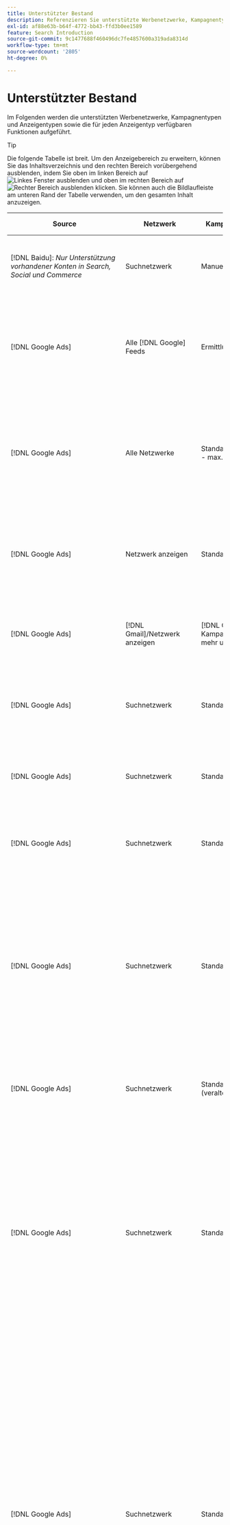```yaml
---
title: Unterstützter Bestand
description: Referenzieren Sie unterstützte Werbenetzwerke, Kampagnentypen und Anzeigentypen.
exl-id: af88e63b-b64f-4772-bb43-ffd3b0ee1589
feature: Search Introduction
source-git-commit: 9c1477688f460496dc7fe4857600a319ada8314d
workflow-type: tm+mt
source-wordcount: '2805'
ht-degree: 0%

---
```


# Unterstützter Bestand

Im Folgenden werden die unterstützten Werbenetzwerke, Kampagnentypen und Anzeigentypen sowie die für jeden Anzeigentyp verfügbaren Funktionen aufgeführt.

>[!TIP]
>
>Die folgende Tabelle ist breit. Um den Anzeigebereich zu erweitern, können Sie das Inhaltsverzeichnis und den rechten Bereich vorübergehend ausblenden, indem Sie oben im linken Bereich auf ![Linkes Fenster ausblenden](/help/dsp/assets/hide-left-pane.png "Linkes Fenster ausblenden") und oben im rechten Bereich auf ![Rechter Bereich ausblenden](/help/dsp/assets/hide-right-pane.png "Rechter Bereich ausblenden") klicken. Sie können auch die Bildlaufleiste am unteren Rand der Tabelle verwenden, um den gesamten Inhalt anzuzeigen.

| Source | Netzwerk | Kampagnentyp | Anzeigentyp | Synchronisieren und Anzeigen | Erstellen/Bearbeiten | track[^1] | Optimieren | Bericht[^2] | Adobe Analytics-Support[^3] |
|----|----|----|----|----|----|----|----|----|----|
| [!DNL Baidu]: *Nur Unterstützung vorhandener Konten in Search, Social und Commerce* | Suchnetzwerk | Manuell | Textwerbung | Automatische Synchronisation über API | Erstellen/bearbeiten Sie mit [Ansichten für die Kampagnenverwaltung](/help/search-social-commerce/campaign-management/campaigns/campaign-management-options.md) und [Bulksheets](/help/search-social-commerce/campaign-management/bulksheets/bulksheet-about.md) | Ja | Kampagnen mit manueller CPC-Angebotsstrategie nur | Daten auf Anzeigenebene | [!DNL Analytics] Daten für Search-, Social- und Commerce-Daten<br><br>auf Anzeigenebene von Search, Social und Commerce bis | [!DNL Analytics] |
| [!DNL Google Ads] | Alle [!DNL Google] Feeds | Ermittlung | Erkennungs-Anzeige (Einzelbild-Anzeige)<br><br>Erkennen von Karussellanzeige (Karussellanzeige mit mehreren Bildern) | Automatische Synchronisation über API | Keine Optionen zum Erstellen/Bearbeiten | Ja | In hybriden Portfolios werden nur <br><br>Gebote und Gebotsstrategieziele auf Kampagnenebene zusammen mit Kampagnenbudgets festgelegt, je nach Optimierungstyp. | Daten auf Anzeigenebene | Daten auf Anzeigenebene für Search, Social und Commerce [mithilfe des aktualisierten AMO-ID-Trackingcodes](/help/integrations/analytics/ids.md#amo-id-formats)[^4]<br><br>Daten auf Anzeigenebene von Search, Social und Commerce zu | [!DNL Analytics] |
| [!DNL Google Ads] | Alle Netzwerke | Standardleistung - max. | Alle Anzeigentypen | Automatische Synchronisation über API | Erstellen/bearbeiten Sie die Kampagne und laden Sie Anzeigen-Assets innerhalb der Kampagneneinstellungen in [!UICONTROL Campaigns] > [!UICONTROL Campaigns]<br><br>Es sind nur die erforderlichen Einstellungen verfügbar. Für optionale Einstellungen und Auflistungsgruppen melden Sie sich beim [!DNL [!DNL Google Ads] Ads]-Editor an. | Ja | In hybriden Portfolios werden nur<br><br>Angebotsstrategieziele auf Kampagnenebene sowie Kampagnenbudgets festgelegt. | Daten auf Kampagnenebene<br><br>Daten für die Auflistung von Gruppen sind nicht verfügbar und das Werbenetzwerk stellt keine Daten auf Anzeigenebene bereit. | [!DNL Analytics] Daten für Search-, Social- und Commerce-Daten<br><br>Kampagnenebene von Search, Social und Commerce bis Analytics. Erfordert den aktualisierten [AMO ID-Trackingcode](/help/integrations/analytics/ids.md#amo-id-formats). |
| [!DNL Google Ads] | Netzwerk anzeigen | Standardanzeige | Bildanzeige | Automatische Synchronisation über API | URL und Status nur mit [Bulksheets](/help/search-social-commerce/campaign-management/bulksheets/bulksheet-about.md) bearbeiten | Ja, wenn Sie manuell Klick-Tracking-Tags zu Tracking-Vorlagen im Werbenetzwerk hinzufügen | — | Daten auf Anzeigenebene, aber keine Durchsichtsdaten | [!DNL Analytics] Daten für Search, Social und Commerce<br><br>Daten auf Anzeigenebene von Search, Social und Commerce bis Analytics, jedoch keine Durchsichtsdaten |
| [!DNL Google Ads] | [!DNL Gmail]/Netzwerk anzeigen | [!DNL Gmail] Kampagnen (nicht mehr unterstützt) | [!DNL Gmail] Anzeige | Keine Synchronisierung | Keine Optionen zum Erstellen/Bearbeiten | — | — | Nur ältere Daten auf Kampagnenebene | Legacy-Analytics-Daten für Search, Social und Commerce<br><br>Legacy-Daten auf Kampagnenebene von Search, Social und Commerce bis | [!DNL Analytics] |
| [!DNL Google Ads] | Suchnetzwerk | Standardsuche | Schreibgeschützte Anzeige | Automatische Synchronisation über API | Erstellen/bearbeiten Sie mit [Ansichten zur Kampagnenverwaltung](/help/search-social-commerce/campaign-management/campaigns/campaign-management-options.md) | Ja, mithilfe des Suffixes und der Tracking-Vorlage auf Kontoebene oder durch manuelles Hinzufügen auf Anzeigenebene im [!DNL [!DNL Google Ads] Ads] Manager | — | Impressionen und Klicks auf Anzeigengruppenebene nur aus dem Anzeigennetzwerk; kein Umsatz | — |
| [!DNL Google Ads] | Suchnetzwerk | Standardsuche | \[Erweitert\] Dynamische Suchanzeige | Automatische Synchronisation über API | Erstellen/bearbeiten Sie mit [Ansichten für die Kampagnenverwaltung](/help/search-social-commerce/campaign-management/campaigns/campaign-management-options.md) und [Bulksheets](/help/search-social-commerce/campaign-management/bulksheets/bulksheet-about.md) | Ja | Ja<br><br>Für Anzeigengruppen, wenn die Kampagne eine Website-Domäne angibt, andernfalls für dynamische Suchziele. | Daten auf Kampagnen- und Anzeigengruppenebene<br><br>Das Anzeigennetzwerk stellt keine Daten auf Anzeigenebene bereit. | [!DNL Analytics] Daten für Search, Social und Commerce<br><br>Kampagnen- und Anzeigengruppendaten aus Search, Social und Commerce bis | [!DNL Analytics] |
| [!DNL Google Ads] | Suchnetzwerk | Standardsuche | Erweiterte Textanzeige (im Juni 2022 nicht mehr unterstützt) | Automatische Synchronisation über API | Löschen Sie diese Option nur mit [Kampagnenverwaltungsansichten](/help/search-social-commerce/campaign-management/campaigns/campaign-management-options.md), [Bulksheets](/help/search-social-commerce/campaign-management/bulksheets/bulksheet-about.md) und [Lagerbestandsverwaltungsfeeds](/help/search-social-commerce/campaign-management/inventory-feeds/inventory-feeds-about.md) | Ja | — | Daten auf Anzeigenebene | [!DNL Analytics] Daten für Search-, Social- und Commerce-Daten<br><br>auf Anzeigenebene von Search, Social und Commerce bis | [!DNL Analytics] |
| [!DNL Google Ads] | Suchnetzwerk | Standardsuche | Responsive Suchanzeige | Automatische Synchronisation über API | Erstellen/bearbeiten Sie mit [Kampagnenverwaltungsansichten](/help/search-social-commerce/campaign-management/campaigns/campaign-management-options.md), [Bulksheets](/help/search-social-commerce/campaign-management/bulksheets/bulksheet-about.md) und [Lagerbestandsverwaltungs-Feeds](/help/search-social-commerce/campaign-management/inventory-feeds/inventory-feeds-about.md) | Ja | Ja | Daten auf Anzeigenebene für alle verfügbaren Anzeigenelemente<br><br><b>Hinweis:</b> [!DNL [!DNL Google Ads] Anzeigen] liefert keine Daten außerhalb der nativen Editoren zu den Textkombinationen, die als Anzeigen angezeigt wurden. Weitere Informationen zur Berichterstellung für die einzelnen Textkombinationen finden Sie in der Dokumentation zu [[!DNL [!DNL Google Ads] Anzeigen]](https://support.google.com/google-ads/answer/7684791). | [!DNL Analytics] Daten für Search-, Social- und Commerce-Daten<br><br>auf Anzeigenebene von Search, Social und Commerce bis | [!DNL Analytics] |
| [!DNL Google Ads] | Suchnetzwerk | Standardsuche (veraltet) | Textwerbung | Automatische Synchronisation über API | Statusänderungen an vorhandenen Anzeigen nur mit [Bulksheets](/help/search-social-commerce/campaign-management/bulksheets/bulksheet-about.md) | Ja | Ja | Daten auf Anzeigenebene | [!DNL Analytics] Daten für Search-, Social- und Commerce-Daten<br><br>auf Anzeigenebene von Search, Social und Commerce bis | [!DNL Analytics] |
| [!DNL Google Ads] | Suchnetzwerk | Standardsuche | <i>Anzeigenerweiterung:</i><br><br>Sitelink (Konto-, Kampagnen- und Anzeigengruppenebene) | Automatische Synchronisation über API | Erstellen/bearbeiten Sie mit [Ansichten für die Kampagnenverwaltung](/help/search-social-commerce/campaign-management/campaigns/campaign-management-options.md) und [Bulksheets](/help/search-social-commerce/campaign-management/bulksheets/bulksheet-about.md) | —<br><br>Sitelinks verfügen über das Feld &quot;Tracking-Vorlage&quot;, doch ordnet Search, Social und Commerce Klicks und daraus resultierende Konversionen dem zugehörigen Suchbegriff und nicht dem individuellen Sitelink zu. | - Search, Social und Commerce optimieren den Sitelink nicht. Stattdessen wird der Suchbegriff optimiert, der mit der Anzeige verknüpft ist, in der der Sitelink enthalten ist. | —<br><br>Daten für den zugehörigen Suchbegriff sind verfügbar. In [!DNL Google Ads] können Sie Leistungsdaten auf Sitelink-Ebene auf der Registerkarte [!DNL Campaigns] > [!DNL Ad Extensions] sehen.<br><br>Um zu sehen, welche einzelnen Konversionen durch einen Klick auf einen Sitelink entstanden sind, generieren Sie einen [Transaktionsbericht](/help/search-social-commerce/reports/management/basic-advanced/transaction-report.md). Der Spaltenwert [!UICONTROL Link Type] für einen Sitelink ist <code>sl:&lt;Sitelink-Text></code>, z. B. sl:Siehe Aktuelle Angebote. | Daten für den zugehörigen Suchbegriff nur von Search, Social &amp; Commerce bis | [!DNL Analytics] |
| [!DNL Google Ads] | Suchnetzwerk | Standardsuche | <i>Andere Anzeigenerweiterungen:</i><br><br>Callout-Erweiterung<br><br>Standorterweiterung<br><br>Phone-Erweiterung | Automatische Synchronisation über API | Verwalten Sie Anruf- und Telefonerweiterungen mithilfe von [Kampagnenverwaltungsansichten](/help/search-social-commerce/campaign-management/campaigns/campaign-management-options.md).<br><br>Positionserweiterungen sind nicht verfügbar. Ihre vorhandenen Standorterweiterungszuordnungen werden synchronisiert, können jedoch nur gelöscht werden. | —<br><br>Sitelinks verfügen über das Feld &quot;Tracking-Vorlage&quot;, doch ordnet Search, Social und Commerce Klicks und daraus resultierende Konversionen dem zugehörigen Suchbegriff und nicht dem individuellen Sitelink zu.<br><br>Die anderen Arten von Anzeigenerweiterungen haben keine URL, die verfolgt werden kann, und Search, Social und Commerce können ihnen keine Konversionsdaten zuordnen. | — | —<br><br>[!DNL Google Ads] ordnet die Klicks auf eine Anzeigenerweiterung dem Suchbegriff zu, der mit der Anzeige verknüpft ist, in der die Erweiterung enthalten ist.<br><br>In Search, Social und Commerce sind keine Kosten- oder Klickdaten auf Erweiterungsebene verfügbar. In [!DNL Google Ads] können Sie auf der Registerkarte [!DNL Campaigns] > [!DNL Ad Extensions] Kosten und Klickdaten auf Erweiterungsebene anzeigen.<br><br>Um zu sehen, welche einzelnen Konversionen durch einen Klick auf einen Sitelink entstanden sind, generieren Sie einen [Transaktionsbericht](/help/search-social-commerce/reports/management/basic-advanced/transaction-report.md). Die Spalte &quot;[!UICONTROL Link Type]&quot; für einen Sitelink ist <code>sl:&lt;Sitelink-Text></code>, z. B. sl:Siehe Aktuelle Angebote. | Daten für den zugehörigen Suchbegriff nur von Search, Social &amp; Commerce bis | [!DNL Analytics] |
| [!DNL Google Ads] | Shopping-Netzwerk | Standardeinkäufe | Produkt-Shopping-Anzeige (kreativer Typ &quot;Produkt&quot;) | Automatische Synchronisation über API | Die Anzeigenkopie wird automatisch für Produktgruppen in der Anzeigengruppe generiert. Bearbeiten Sie den Anzeigenstatus nur mit [Bulksheets](/help/search-social-commerce/campaign-management/bulksheets/bulksheet-about.md) und [Inventarverwaltungs-Feeds](/help/search-social-commerce/campaign-management/inventory-feeds/inventory-feeds-about.md)<br><br>Sie können die übergeordneten Kampagnen, Anzeigengruppen und Produktgruppen erstellen und nur ihren Status bearbeiten. Verwenden Sie dazu die Optionen [Kampagnenverwaltungsansichten](/help/search-social-commerce/campaign-management/campaigns/campaign-management-options.md), [Bulksheets](/help/search-social-commerce/campaign-management/bulksheets/bulksheet-about.md) und [Lagerbestandsverwaltungs-Feeds](/help/search-social-commerce/campaign-management/inventory-feeds/inventory-feeds-about.md). | Ja, wenn Sie manuell Klick-Tracking-Tags zu Tracking-Vorlagen im Werbenetzwerk hinzufügen | Ja | Daten auf Kampagnen-, Anzeigengruppen- und Produktgruppenebene [!DNL Google Ads] liefert keine Leistungsdaten auf Anzeigenebene für Einkaufskampagnen. | [!DNL Analytics] Daten für Search-, Social- und Commerce<br><br>Kampagnen-, Anzeigengruppen- und Produktgruppendaten von Search, Social und Commerce bis | [!DNL Analytics] |
| [!DNL Google Ads] | [!DNL YouTube] | Video | Videoanzeige | Für die Synchronisierung über die API ist nur die Anmeldung mit [einfachen Anzeigendetails erforderlich, ohne Miniaturansichten](/help/search-social-commerce/tools/sync-inventory.md)<br><br> | Keine Optionen zum Erstellen/Bearbeiten | Ja, wenn Sie manuell Klick-Tracking-Tags zu Tracking-Vorlagen im Werbenetzwerk hinzufügen | Kampagnen mit der [!UICONTROL Maximize Conversions] -Angebotsstrategie nur in hybriden Portfolios<br><br>Das Hybridportfolio darf nur [!DNL YouTube] Kampagnen enthalten. | Daten auf Kampagnen- und Anzeigengruppenebene<br><br>Das Anzeigennetzwerk stellt keine Daten auf Anzeigenebene bereit. | [!DNL Analytics] Daten für Search, Social und Commerce<br><br>Kampagnen- und Anzeigengruppendaten aus Search, Social und Commerce bis | [!DNL Analytics] |
| [!DNL Microsoft Advertising] | Alle Netzwerke | Standardleistung - max. | Alle Anzeigentypen | Automatische Synchronisation über API | Erstellen/bearbeiten Sie Kampagnen in [!UICONTROL Campaigns] > [!UICONTROL Campaigns]. | Ja | In hybriden Portfolios werden nur<br><br>Angebotsstrategieziele auf Kampagnenebene sowie Kampagnenbudgets festgelegt. | Daten auf Asset-Gruppenebene<br><br>Das Anzeigennetzwerk stellt keine Daten auf Anzeigenebene bereit. | [!DNL Analytics] Daten für Suchdaten, Social und Commerce<br><br>Daten auf Asset-Gruppenebene von &quot;Search&quot;, &quot;Social&quot;und &quot;Commerce&quot;bis | [!DNL Analytics] |
| [!DNL Microsoft Advertising] | Zielgruppennetzwerk | Audience Campaign-Typen:<br><br>&quot;[!UICONTROL Audience (image)]&quot; und &quot;[!UICONTROL Audience] (Feed)&quot;) | Responsive Anzeige<br><br>Umfasst nur bildbasierte Anzeigen und Produkt-Feed-basierte Anzeigen für das Zielgruppennetzwerk | Automatische Synchronisation über API | Erstellen/bearbeiten Sie mit [Ansichten für die Kampagnenverwaltung](/help/search-social-commerce/campaign-management/campaigns/campaign-management-options.md) und [Bulksheets](/help/search-social-commerce/campaign-management/bulksheets/bulksheet-about.md) | Ja | Verbesserte CPC-Kampagnen (eCPC); Kampagnen mit der [!UICONTROL Maximize Conversions]-Angebotsstrategie in hybriden Portfolios | Daten auf Anzeigenebene | [!DNL Analytics] Daten für Search-, Social- und Commerce-Daten<br><br>auf Anzeigenebene von Search, Social und Commerce bis | [!DNL Analytics] |
| [!DNL Microsoft Advertising] | Zielgruppennetzwerk | [!UICONTROL Audience Video] | Responsive Anzeige | Automatische Synchronisation über API | Erstellen Sie übergeordnete Kampagnen und Anzeigengruppen mit [Ansichten zur Kampagnenverwaltung](/help/search-social-commerce/campaign-management/campaigns/campaign-management-options.md). | Ja | Ja für erweiterte CPC-Kampagnen (eCPC)<br><br>Nicht verfügbar für CPM-Kampagnen | Daten auf Anzeigenebene | [!DNL Analytics] Daten für Search-, Social- und Commerce-Daten<br><br>auf Anzeigenebene von Search, Social und Commerce bis | [!DNL Analytics] |
| [!DNL Microsoft Advertising] | Zielgruppennetzwerk | [!UICONTROL Audience CTV Video] | Responsive Anzeige | Automatische Synchronisation über API | Erstellen Sie übergeordnete Kampagnen und Anzeigengruppen mit [Ansichten zur Kampagnenverwaltung](/help/search-social-commerce/campaign-management/campaigns/campaign-management-options.md). | Ja | Ja für erweiterte CPC-Kampagnen (eCPC)<br><br>Nicht verfügbar für CPM-Kampagnen | Daten auf Anzeigenebene | [!DNL Analytics] Daten für Search-, Social- und Commerce-Daten<br><br>auf Anzeigenebene von Search, Social und Commerce bis | [!DNL Analytics] |
| [!DNL Microsoft Advertising] | Zielgruppennetzwerk | Suche | Erweiterte Textanzeige mit aktiviertem &quot;[!DNL Prefer Audience Ad Format]&quot; | Automatische Synchronisation über API | Erstellen/Bearbeiten mit [Kampagnenverwaltungsansichten](/help/search-social-commerce/campaign-management/campaigns/campaign-management-options.md)<br><br>Keine Unterstützung für Bildanzeigen-Erweiterungen | Ja | Ja | Daten auf Anzeigenebene | [!DNL Analytics] Daten für Search-, Social- und Commerce-Daten<br><br>auf Anzeigenebene von Search, Social und Commerce bis | [!DNL Analytics] |
| [!DNL Microsoft Advertising] | Zielgruppen- und Suchnetzwerke | Shopping-Kampagnen für Marken:<br><br>Brand Shopping: Verwendet die Angebotsstrategie [!UICONTROL Manual CPC]<br><br>Markenwerbung: verwendet die Angebotsstrategie [!UICONTROL Cost per Sale] | Produktanzeigen | Automatische Synchronisation über API | Erstellen Sie die übergeordnete Kampagne, Anzeigengruppe und Produktgruppen mithilfe von [Ansichten zur Kampagnenverwaltung](/help/search-social-commerce/campaign-management/campaigns/campaign-management-options.md). | Ja | Nein | Daten auf Produktgruppenebene | [!DNL Analytics] Daten für Suchdaten, Social und Commerce<br><br>Daten auf Produktgruppenebene von Search, Social und Commerce bis | [!DNL Analytics] |
| [!DNL Microsoft Advertising] | [!DNL Microsoft Store] | Store-Anzeige | Produktanzeigen | Automatische Synchronisation über API | Erstellen Sie die übergeordnete Kampagne, Anzeigengruppe und Produktgruppen mithilfe von [Ansichten zur Kampagnenverwaltung](/help/search-social-commerce/campaign-management/campaigns/campaign-management-options.md). | Ja | Ja für [!UICONTROL Manual CPC] Kampagnen. <br><br> Nicht verfügbar für [!UICONTROL Manual CPA] Kampagnen. | Daten auf Produktgruppenebene | [!DNL Analytics] Daten für Suchdaten, Social und Commerce<br><br>Daten auf Produktgruppenebene von Search, Social und Commerce bis | [!DNL Analytics] |
| [!DNL Microsoft Advertising] | Suchnetzwerk | Suche | \[Erweitert\] Dynamische Suchanzeige | Automatische Synchronisation über API | Erstellen/bearbeiten Sie mit [Ansichten für die Kampagnenverwaltung](/help/search-social-commerce/campaign-management/campaigns/campaign-management-options.md) und [Bulksheets](/help/search-social-commerce/campaign-management/bulksheets/bulksheet-about.md) | Ja | Ja | Daten auf Anzeigenebene | [!DNL Analytics] Daten für Search-, Social- und Commerce-Daten<br><br>auf Anzeigenebene von Search, Social und Commerce bis | [!DNL Analytics] |
| [!DNL Microsoft Advertising] | Suchnetzwerk | Suche | Erweiterte Textanzeige (im Februar 2023 nicht mehr unterstützt) | Automatische Synchronisation über API | Bearbeitungsstatus für vorhandene Anzeigen nur unter Verwendung von [Ansichten für die Kampagnenverwaltung](/help/search-social-commerce/campaign-management/campaigns/campaign-management-options.md), [Bulksheets](/help/search-social-commerce/campaign-management/bulksheets/bulksheet-about.md) und [Feeds für die Lagerbestandsverwaltung](/help/search-social-commerce/campaign-management/inventory-feeds/inventory-feeds-about.md) | Ja | Ja | Daten auf Anzeigenebene | [!DNL Analytics] Daten für Search-, Social- und Commerce-Daten<br><br>auf Anzeigenebene von Search, Social und Commerce bis | [!DNL Analytics] |
| [!DNL Microsoft Advertising] | Suchnetzwerk | Suche | Multimedia-Anzeige | Automatische Synchronisation über API | Erstellen/bearbeiten Sie mit [Ansichten zur Kampagnenverwaltung](/help/search-social-commerce/campaign-management/campaigns/campaign-management-options.md). Bearbeiten Sie die Unterstützung auch für Status und URLs nur in [Bulksheets](/help/search-social-commerce/campaign-management/bulksheets/bulksheet-about.md) | Ja | Ja | Daten auf Anzeigenebene | [!DNL Analytics] Daten für Search-, Social- und Commerce-Daten<br><br>auf Anzeigenebene von Search, Social und Commerce bis | [!DNL Analytics] |
| [!DNL Microsoft Advertising] | Suchnetzwerk | Suche | Responsive Suchanzeige | Automatische Synchronisation über API | Erstellen/bearbeiten Sie mit [Kampagnenverwaltungsansichten](/help/search-social-commerce/campaign-management/campaigns/campaign-management-options.md), [Bulksheets](/help/search-social-commerce/campaign-management/bulksheets/bulksheet-about.md) und [Lagerbestandsverwaltungs-Feeds](/help/search-social-commerce/campaign-management/inventory-feeds/inventory-feeds-about.md) | Ja | Ja | Daten auf Anzeigenebene | [!DNL Analytics] Daten für Search-, Social- und Commerce-Daten<br><br>auf Anzeigenebene von Search, Social und Commerce bis | [!DNL Analytics] |
| [!DNL Microsoft Advertising] | Suchnetzwerk | Suche | Standardtextanzeige (2017 nicht mehr unterstützt) | Automatische Synchronisation über API | Nur mit [Kampagnenverwaltungsansichten](/help/search-social-commerce/campaign-management/campaigns/campaign-management-options.md) und [Bulksheets](/help/search-social-commerce/campaign-management/bulksheets/bulksheet-about.md) bearbeiten | Ja | Ja | Daten auf Anzeigenebene | [!DNL Analytics] Daten für Search-, Social- und Commerce-Daten<br><br>auf Anzeigenebene von Search, Social und Commerce bis | [!DNL Analytics] |
| [!DNL Microsoft Advertising] | Suchnetzwerk | Standardsuche | <i>Anzeigenerweiterung:</i><br><br>Sitelink (Kampagnenebene) | Automatische Synchronisation über API | Erstellen/bearbeiten Sie mit [Ansichten für die Kampagnenverwaltung](/help/search-social-commerce/campaign-management/campaigns/campaign-management-options.md) und [Bulksheets](/help/search-social-commerce/campaign-management/bulksheets/bulksheet-about.md) | —<br><br>Sitelinks auf Kampagnenebene haben ein &quot;[!UICONTROL Tracking Template]&quot;-Feld, aber &quot;Suchen&quot;, &quot;Social&quot;und &quot;Commerce&quot;ordnet Klicks und daraus resultierende Konversionen dem zugehörigen Suchbegriff zu, nicht dem individuellen Sitelink. | —<br><br>Suche, Social und Commerce optimieren den Sitelink nicht. Stattdessen wird der Suchbegriff optimiert, der mit der Anzeige verknüpft ist, in der der Sitelink enthalten ist. | —<br><br>Daten für den zugehörigen Suchbegriff sind verfügbar. Verwenden Sie für Leistungsdaten auf Sitelink-Ebene den Anzeigeneditor [!DNL Microsoft Advertising] .<br><br>Um zu sehen, welche einzelnen Konversionen durch einen Klick auf einen Sitelink entstanden sind, generieren Sie einen [Transaktionsbericht](/help/search-social-commerce/reports/management/basic-advanced/transaction-report.md). Die Spalte &quot;[!UICONTROL Link Type]&quot; für einen Sitelink ist <code>sl:&lt;Sitelink-Text></code>, z. B. sl:Siehe Aktuelle Angebote. | Daten für den zugehörigen Suchbegriff nur von Search, Social &amp; Commerce bis | [!DNL Analytics] |
| [!DNL Microsoft Advertising] | Shopping-Netzwerk | Standardeinkauf | Produktanzeigen | Automatische Synchronisation über API | Erstellen/bearbeiten Sie Promotion-Zeilen nur mit [Kampagnenverwaltungsansichten](/help/search-social-commerce/campaign-management/campaigns/campaign-management-options.md) und [Bulksheets](/help/search-social-commerce/campaign-management/bulksheets/bulksheet-about.md); Anzeigen werden automatisch generiert. Sie können die übergeordnete Kampagne, Anzeigengruppe und Produktgruppen mithilfe von [Kampagnenverwaltungsansichten](/help/search-social-commerce/campaign-management/campaigns/campaign-management-options.md), [Bulksheets](/help/search-social-commerce/campaign-management/bulksheets/bulksheet-about.md) und [Lagerbestandsverwaltungsfeeds](/help/search-social-commerce/campaign-management/inventory-feeds/inventory-feeds-about.md) erstellen. | Ja, wenn Sie manuell Klick-Tracking-Tags zu Tracking-Vorlagen im Werbenetzwerk hinzufügen | Ja | Daten auf Anzeigenebene<br><br>Um festzustellen, welche individuellen Konversionen durch einen Klick auf eine Shopping-Anzeige entstanden sind, generieren Sie einen [Transaktionsbericht](/help/search-social-commerce/reports/management/basic-advanced/transaction-report.md). Die Spalte [!UICONTROL Link Type] für eine Produktliste lautet `pla:&lt;product ID&gt;`, z. B. pla:8525822. | [!DNL Analytics] Daten für Search-, Social- und Commerce-Daten<br><br>auf Anzeigenebene von Search, Social und Commerce bis | [!DNL Analytics] |
| [!DNL Microsoft Advertising] | Shopping-Netzwerk: Smart Shopping | Smart Shopping (Beta-Funktion in Search, Social und Commerce) | Produktanzeigen | Automatische Synchronisation über API standardmäßig, kann jedoch [abgemeldet](/help/search-social-commerce/tools/sync-inventory.md) werden | Keine Optionen zum Erstellen/Bearbeiten | Ja, wenn Sie manuell Klick-Tracking-Tags zu Tracking-Vorlagen im Werbenetzwerk hinzufügen | Suchkampagnen mit den Angebotsstrategien [!UICONTROL Maximize Conversion Value] und [!UICONTROL tROAS] nur in hybriden Portfolios<br><br>Das Ziel darf nur [!DNL Adobe] -Metriken enthalten und Sie müssen das Hochladen von Search-, Social- und Commerce-Zielen in [!DNL Microsoft Advertising] aktivieren. | Daten auf Anzeigenebene<br><br>Um festzustellen, welche individuellen Konversionen durch einen Klick auf eine Shopping-Anzeige entstanden sind, generieren Sie einen [Transaktionsbericht](/help/search-social-commerce/reports/management/basic-advanced/transaction-report.md). Die Spalte [!UICONTROL Link Type] für eine Produktliste lautet `pla:&lt;product ID&gt;`, z. B. pla:8525822. | [!DNL Analytics] Daten für Search-, Social- und Commerce-Daten<br><br>auf Anzeigenebene von Search, Social und Commerce bis | [!DNL Analytics] |
| [!DNL Naver] | Suchnetzwerk | Webseite | Textwerbung | —<br><br>Keine Synchronisierung, aber Sie können die Kontostruktur manuell replizieren und tägliche Traffic-Metriken für die Berichterstellungs- und Konversionszuordnung hochladen<br><br>Siehe &quot;[Implementieren [!DNL Naver] Nur-Tracking-Konten](/help/search-social-commerce/campaign-management/naver-tracking-only-account-implement.md)&quot;. | Keine Optionen zum Erstellen/Bearbeiten<br><br>Sie können die Kontostruktur mithilfe von [Bulksheet-Vorlagen](/help/search-social-commerce/campaign-management/bulksheets/bulksheet-about.md) manuell replizieren/bearbeiten. | Ja, wenn Sie Klick-Tracking-Tags zu den Suchbegriffeinstellungen im Werbenetzwerk hinzufügen | —<br><br>Keine Gebote | Daten auf Anzeigenebene | [!DNL Analytics] Daten für Search, Social und Commerce, aber nicht umgekehrt |
| [!DNL Pinterest] (Synchronisierungsunterstützung wurde 2022 beendet) | Suchnetzwerk | Traffic-Kampagnen nur mit Suchplatzierungen und Anzeigengruppen mit Keyword-Targeting | Förderbare Nadel | Bis zum 21. Juli 2022 ist keine Synchronisierung<br><br>Legacy-Kontoinformationen nur als schreibgeschützt verfügbar. | Keine Optionen zum Erstellen/Bearbeiten | — | — | Bisherige Impressionen und Klicks auf Anzeigenebene nur aus Pinterest, jedoch ohne Umsatz, die bis zum 21. Juli 2022 synchronisiert wurden. | [!DNL Analytics] Daten für Search, Social und Commerce, aber nicht umgekehrt |
| [!DNL Yahoo! Display Network] | Netzwerk anzeigen | Anzeige | Banneranzeige, responsive Bildanzeige | Automatische Synchronisierung über API, aber schreibgeschützt | Keine Optionen zum Erstellen/Bearbeiten | Ja, wenn Sie manuell Klick-Tracking-Tags zu Tracking-Vorlagen im Werbenetzwerk hinzufügen | Kampagnen, bei denen nur [!UICONTROL Manual CPC] Angebotsstrategie verwendet wurde<br><br>Dasselbe Angebot wird auf alle Anzeigen einer Anzeigengruppe angewendet. | Daten auf Anzeigenebene | [!DNL Analytics] Daten für Search-, Social- und Commerce-Daten<br><br>auf Anzeigenebene von Search, Social und Commerce bis | [!DNL Analytics] |
| [!DNL Yahoo! Display Network] | Suchnetzwerk | Suche | Textanzeige (lang und kurz) | Automatische Synchronisation über API | Keine Optionen zum Erstellen/Bearbeiten | Ja, wenn Sie manuell Klick-Tracking-Tags zu Tracking-Vorlagen im Werbenetzwerk hinzufügen | Kampagnen mit manueller CPC-Angebotsstrategie<br><br>Dasselbe Angebot wird auf alle Anzeigen einer Anzeigengruppe angewendet. | Daten auf Anzeigenebene | [!DNL Analytics] Daten für Search-, Social- und Commerce-Daten<br><br>auf Anzeigenebene von Search, Social und Commerce bis | [!DNL Analytics] |
| [!DNL Yahoo! Japan Ads] | Suchnetzwerk | Sponsored Search | Erweiterte Textanzeige<br><br>(Nur ältere Anzeigen; im September 2022 nicht mehr unterstützt statt responsiver Suche) | Automatische Synchronisation über API | Löschen Sie nur mit [Kampagnenverwaltungsansichten](/help/search-social-commerce/campaign-management/campaigns/campaign-management-options.md), [Bulksheets](/help/search-social-commerce/campaign-management/bulksheets/bulksheet-about.md) und [Lagerbestandsverwaltungs-Feeds](/help/search-social-commerce/campaign-management/inventory-feeds/inventory-feeds-about.md) | Ja | Kampagnen, die nur eine [!UICONTROL Manual CPC] -Angebotsstrategie aufweisen | Daten auf Anzeigenebene | [!DNL Analytics] Daten für Search-, Social- und Commerce-Daten<br><br>auf Anzeigenebene von Search, Social und Commerce bis | [!DNL Analytics] |
| [!DNL Yahoo! Japan Ads] | Suchnetzwerk | Sponsored Search | Responsive Suchanzeige | Automatische Synchronisation über API | Keine Optionen zum Erstellen/Bearbeiten | Ja, wenn Sie manuell Klick-Tracking-Tags innerhalb des Werbenetzwerks hinzufügen | Kampagnen, die nur eine [!UICONTROL Manual CPC] -Angebotsstrategie aufweisen | Daten auf Anzeigenebene | [!DNL Analytics] Daten für Search-, Social- und Commerce-Daten<br><br>auf Anzeigenebene von Search, Social und Commerce bis | [!DNL Analytics] |
| [!DNL Yahoo! Japan Ads] | Suchnetzwerk | Sponsored Search | Standardtextanzeige (2017 nicht mehr unterstützt) | Automatische Synchronisation über API | Nur mit [Bulksheets](/help/search-social-commerce/campaign-management/bulksheets/bulksheet-about.md) löschen | Ja | Kampagnen, die nur eine [!UICONTROL Manual CPC] -Angebotsstrategie aufweisen | Daten auf Anzeigenebene | [!DNL Analytics] Daten für Search-, Social- und Commerce-Daten<br><br>auf Anzeigenebene von Search, Social und Commerce bis | [!DNL Analytics] |
| [!DNL Yahoo Native] (Synchronisierungsunterstützung wurde 2022 beendet) | Natives Netzwerk | Nativ | Textwerbung | Bis zum 10. März 2022 ist keine Synchronisierung<br><br>Legacy-Kontoinformationen schreibgeschützt verfügbar. | Keine Optionen zum Erstellen/Bearbeiten | — | — | —<br><br>Legacy-Daten auf Anzeigenebene, die bis zum 10. März 2022 synchronisiert wurden. | [!DNL Analytics] Daten für Search, Social und Commerce, aber nicht umgekehrt |
| [!DNL Yandex] | Suchnetzwerk | Suche | Textwerbung | Automatische Synchronisation über API | Erstellen/bearbeiten Sie mit [Kampagnenverwaltungsansichten](/help/search-social-commerce/campaign-management/campaigns/campaign-management-options.md), [Bulksheets](/help/search-social-commerce/campaign-management/bulksheets/bulksheet-about.md) und [Lagerbestandsverwaltungs-Feeds](/help/search-social-commerce/campaign-management/inventory-feeds/inventory-feeds-about.md) | Ja | Kampagnen, die nur eine CPC-Angebotsstrategie aufweisen | Daten auf Anzeigenebene | [!DNL Analytics] Daten für Search-, Social- und Commerce-Daten<br><br>auf Anzeigenebene von Search, Social und Commerce bis | [!DNL Analytics] |
| [!DNL Yandex] | Netzwerk anzeigen | Anzeige/Inhalt | Textwerbung | Automatische Synchronisation über API | Erstellen/bearbeiten Sie mit [Kampagnenverwaltungsansichten](/help/search-social-commerce/campaign-management/campaigns/campaign-management-options.md), [Bulksheets](/help/search-social-commerce/campaign-management/bulksheets/bulksheet-about.md) und [Lagerbestandsverwaltungs-Feeds](/help/search-social-commerce/campaign-management/inventory-feeds/inventory-feeds-about.md) | Ja | Kampagnen, die nur eine CPC-Angebotsstrategie aufweisen | Daten auf Anzeigenebene | [!DNL Analytics] Daten für Search-, Social- und Commerce-Daten<br><br>auf Anzeigenebene von Search, Social und Commerce bis | [!DNL Analytics] |

[^1]: Wenn Sie für die meisten Anzeigennetzwerke und Kampagnentypen die Tracking-Einstellungen &quot;[!UICONTROL EF Redirect]&quot;und &quot;[!UICONTROL Auto Upload]&quot;für eine aktive Kampagne aktivieren (entweder auf Kampagnenebene festgelegt oder aus den Kontoeinstellungen übernommen), erstellt Search, Social und Commerce automatisch Tracking-URLs für die Anzeigengruppenkomponenten und lädt sie jedes Mal, wenn sie mit ihr synchronisiert werden, in das Anzeigennetzwerk hoch. Andernfalls müssen Sie Tracking-URLs generieren und zu den Einstellungen der Konto-, Kampagnen- oder Kampagnenkomponenten hinzufügen. Siehe &quot;[Wann und wie Klick-Tracking-URLs nach Anzeigennetzwerk und -objekt generiert werden](/help/search-social-commerce/tracking/click-tracking-ways-to-generate.md)&quot;.

[^2]: Siehe &quot;Geeignete Portfoliotypen nach Kampagnenangebotsstrategie&quot;im Optimierungshandbuch, das in Search, Social und Commerce verfügbar ist.

[^3]: Erfordert eine Integration mit Adobe Analytics. Siehe &quot;[Überblick über Analytics für Adobe Advertising](https://experienceleague.adobe.com/docs/advertising/integrations/analytics/overview.html)&quot;.

[^4]: [!DNL Analytics] Daten werden mit dem aktualisierten AMO-ID-Tracking-Parameter (beginnend mit `s_kwcid`) an Search, Social und Commerce gesendet, unabhängig vom AMO-ID-Format, das Sie normalerweise für das Konto verwenden. Wenn Sie normalerweise die ältere Version der AMO-ID verwenden, empfehlen wir für das beste Erlebnis ein Upgrade auf das neue AMO-ID-Format. Selbst wenn Ihre Klick-/Kostendaten und Umsatzdaten mit unterschiedlichen AMO-IDs verfolgt werden, werden beide Datensätze vollständig klassifiziert und in derselben Kampagne und demselben Konto aggregiert.

